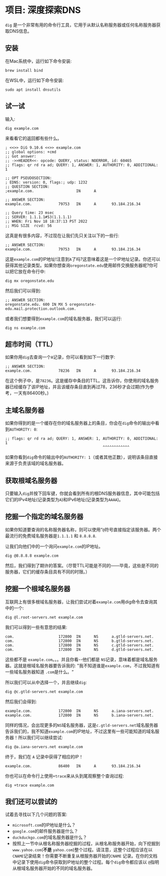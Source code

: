 # 项目: 深度探索DNS

`dig` 是一个非常有用的命令行工具，它用于从默认名称服务器或任何名称服务器获取DNS信息。

## 安装

在Mac系统中，运行如下命令安装:

``` {.sh}
brew install bind
```

在WSL中，运行如下命令安装:

``` {.sh}
sudo apt install dnsutils
```

## 试一试

输入:

``` {.sh}
dig example.com
```

来看看它的返回都有些什么。

``` {.default}
; <<>> DiG 9.10.6 <<>> example.com
;; global options: +cmd
;; Got answer:
;; ->>HEADER<<- opcode: QUERY, status: NOERROR, id: 60465
;; flags: qr rd ra ad; QUERY: 1, ANSWER: 1, AUTHORITY: 0, ADDITIONAL: 1

;; OPT PSEUDOSECTION:
; EDNS: version: 0, flags:; udp: 1232
;; QUESTION SECTION:
;example.com.                   IN      A

;; ANSWER SECTION:
example.com.            79753   IN      A       93.184.216.34

;; Query time: 23 msec
;; SERVER: 1.1.1.1#53(1.1.1.1)
;; WHEN: Fri Nov 18 18:37:13 PST 2022
;; MSG SIZE  rcvd: 56
```

这真是有很多内容，不过现在让我们先只关注以下的一些行:

``` {.default}
;; ANSWER SECTION:
example.com.            79753   IN      A       93.184.216.34
```

这是`example.com`的IP地址!注意到`A`了吗?这意味着这是一个IP地址记录。你还可以获得其他记录类型。如果你想查询`oregonstate.edu`使用邮件交换服务器呢?你可以把它放在命令行中:

``` {.sh}
dig mx oregonstate.edu
```

然后我们可以得到:

``` {.default}
;; ANSWER SECTION:
oregonstate.edu. 600 IN MX 5 oregonstate-edu.mail.protection.outlook.com.
```

或者我们想要得到`example.com`的域名服务器，我们可以运行:

``` {.sh}
dig ns example.com
```

## 超市时间（TTL）

如果你用`dig`去查询一个`A`记录，你可以看到如下一行数字:

``` {.default}
;; ANSWER SECTION:
example.com.            78236   IN      A       93.184.216.34
```

在这个例子中，是`78236`。这是缓存中条目的TTL。这告诉你，你使用的域名服务器已经缓存了该IP地址，并且该缓存条目直到再过78，236秒才会过期(作为参考，一天有86400秒。)

## 主域名服务器

如果你得到的是一个缓存在你的域名服务器上的条目，你会在`dig`命令的输出中看到`AUTHORITY: 0`:

``` {.default}
;; flags: qr rd ra ad; QUERY: 1, ANSWER: 1, AUTHORITY: 0, ADDITIONAL: 1
                                            ^^^^^^^^^^^^
```

如果你看到`dig`命令的输出中的`AUTHORITY: 1`（或者其他正数），说明该条目直接来源于负责该域的域名服务器。

## 获取根域名服务器

只要输入`dig`并按下回车键，你就会看到所有的根DNS服务器信息，其中可能包括它们的IPv4地址(记录类型为`A`)和IPv6地址(记录类型为`AAAA`)。

## 挖掘一个指定的域名服务器

如果你知道要查询的名称服务器名称，则可以使用“`@`符号直接指定该服务器。两个最流行的免费域名服务器是`1.1.1.1` 和 `8.8.8.8`. 

让我们向他们中的一个询问`example.com`的IP地址。

``` {.sh}
dig @8.8.8.8 example.com
```

然后，我们得到了期许的答案。（尽管TTL可能是不同的——毕竟，这些是不同的服务器，它们的缓存条目具有不同的时限。）

## 挖掘一个根域名服务器

互联网上有很多根域名服务器，让我们尝试对着`example.com`用dig命令去查询其中的一个:

``` {.sh}
dig @l.root-servers.net example.com
```

我们可以得到一些有意思的结果:

``` {.default}
com.                    172800  IN      NS      a.gtld-servers.net.
com.                    172800  IN      NS      b.gtld-servers.net.
com.                    172800  IN      NS      c.gtld-servers.net.
com.                    172800  IN      NS      d.gtld-servers.net.
```

这些都不是 `example.com`。。。并且你看--他们都是 `NS`记录，意味着都是域名服务器。这就是根域名服务器要告诉我的: "我不知道谁是`example.com`，不过我知道有一些域名服务器知道 `.com`是什么。“

所以我们可以从中选择一个，并且继续`dig`:

``` {.sh}
dig @c.gtld-servers.net example.com
```

然后我们会得到:

``` {.default}
example.com.            172800  IN      NS      a.iana-servers.net.
example.com.            172800  IN      NS      b.iana-servers.net.
```

同样的情况，会出现更多的`NS`域名服务器，这是`c.gtld-servers.net`域名服务器告诉我们的，我不知道`example.com`的IP地址，不过这里有一些可能知道的域名服务器！所以我们可以继续尝试:

``` {.sh}
dig @a.iana-servers.net example.com
```

终于，我们在 `A` 记录中获得了相应的IP！

``` {.default}
example.com.            86400   IN      A       93.184.216.34
```

你也可以在命令行上使用`+trace`来从头到尾观察整个查询过程:

``` {.sh}
dig +trace example.com
```

## 我们还可以尝试的

试着去寻找以下几个问题的答案:
* `microsoft.com`的IP地址是什么？
* `google.com`的邮件服务器是什么？
* `duckduckgo.com`的域名服务器是什么？
* 按照上一节中从根名称服务器挖掘的过程，从根名称服务器开始，向下挖掘到`www.yahoo.com`(**不是** `yahoo.com`)整个过程。请注意，这整个过程应该在以 `CNAME`记录结束！你需要不断重复从根服务器开始的`CNAME` 记录。在你的文档中记录下使用`dig`命令获取到IP地址的整个过程。每个`dig`命令都应该以 `@`指明从根域名服务器开始的不同的域名服务器。

<!-- 计分表

5
正确显示 www.oregonstate.edu 的IP地址。

5
正确显示 google.com MX记录地址。

5
正确显示oregonstate.edu域名服务器地址。

5
正确显示一路查询到www.yahoo.com路上的所有IP地址。
-->